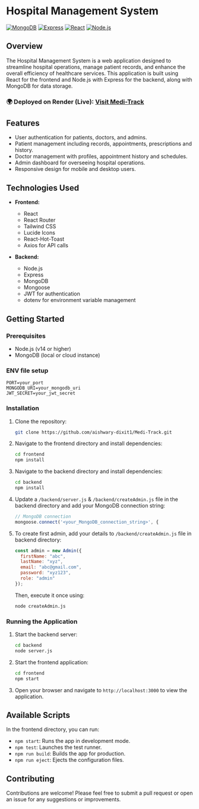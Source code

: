 # Hospital Management System

[![MongoDB](https://img.shields.io/badge/MongoDB-Database-green.svg)](https://www.mongodb.com/)
[![Express](https://img.shields.io/badge/Express-Framework-blue.svg)](https://expressjs.com/)
[![React](https://img.shields.io/badge/React-Library-61DAFB.svg)](https://reactjs.org/)
[![Node.js](https://img.shields.io/badge/Node.js-Environment-339933.svg)](https://nodejs.org/)

## Overview

The Hospital Management System is a web application designed to streamline hospital operations, manage patient records, and enhance the overall efficiency of healthcare services. This application is built using React for the frontend and Node.js with Express for the backend, along with MongoDB for data storage.

### 🌍 Deployed on Render (Live): [Visit Medi-Track](https://medi-track-wvrc.onrender.com)

## Features

- User authentication for patients, doctors, and admins.
- Patient management including records, appointments, prescriptions and history.
- Doctor management with profiles, appointment history and schedules.
- Admin dashboard for overseeing hospital operations.
- Responsive design for mobile and desktop users.

## Technologies Used

- **Frontend:**
  - React
  - React Router
  - Tailwind CSS
  - Lucide Icons
  - React-Hot-Toast
  - Axios for API calls

- **Backend:**
  - Node.js
  - Express
  - MongoDB
  - Mongoose
  - JWT for authentication
  - dotenv for environment variable management

## Getting Started

### Prerequisites

- Node.js (v14 or higher)
- MongoDB (local or cloud instance)

### ENV file setup
```.env
PORT=your_port
MONGODB_URI=your_mongodb_uri
JWT_SECRET=your_jwt_secret
```

### Installation

1. Clone the repository:

   ```bash
   git clone https://github.com/aishwary-dixit1/Medi-Track.git
   ```

2. Navigate to the frontend directory and install dependencies:

   ```bash
   cd frontend
   npm install
   ```

3. Navigate to the backend directory and install dependencies:

   ```bash
   cd backend
   npm install
   ```

4. Update a `/backend/server.js` & `/backend/createAdmin.js` file in the backend directory and add your MongoDB connection string:

   ```js
   // MongoDB connection
   mongoose.connect('<your_MongoDB_connection_string>', {
   ```
5. To create first admin, add your details to `/backend/createAdmin.js` file in backend directory:

    ```js
    const admin = new Admin({
      firstName: "abc",
      lastName: "xyz",
      email: "abc@gmail.com",
      password: "xyz123", 
      role: "admin"
    });
    ```

    Then, execute it once using:
  
    ```bash
    node createAdmin.js
    ```

### Running the Application

1. Start the backend server:

   ```bash
   cd backend
   node server.js
   ```

2. Start the frontend application:

   ```bash
   cd frontend
   npm start
   ```

3. Open your browser and navigate to `http://localhost:3000` to view the application.

## Available Scripts

In the frontend directory, you can run:

- `npm start`: Runs the app in development mode.
- `npm test`: Launches the test runner.
- `npm run build`: Builds the app for production.
- `npm run eject`: Ejects the configuration files.

## Contributing

Contributions are welcome! Please feel free to submit a pull request or open an issue for any suggestions or improvements.
